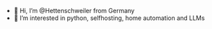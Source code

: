 - 👋 Hi, I’m @Hettenschweiler from Germany
- 👀 I’m interested in python, selfhosting, home automation and LLMs

<!---
Hettenschweiler/Hettenschweiler is a ✨ special ✨ repository because its `README.md` (this file) appears on your GitHub profile.
You can click the Preview link to take a look at your changes.
--->
